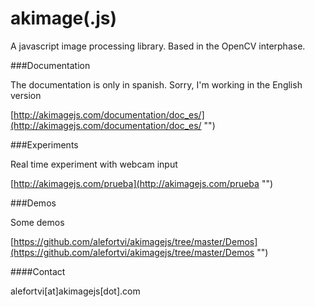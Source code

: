 akimage(.js)
============

A javascript image processing library. Based in the OpenCV interphase.

###Documentation

The documentation is only in spanish. Sorry, I'm working in the English version

[http://akimagejs.com/documentation/doc_es/](http://akimagejs.com/documentation/doc_es/ "")

###Experiments

Real time experiment with webcam input

[http://akimagejs.com/prueba](http://akimagejs.com/prueba "")

###Demos

Some demos

[https://github.com/alefortvi/akimagejs/tree/master/Demos](https://github.com/alefortvi/akimagejs/tree/master/Demos "")

####Contact

alefortvi[at]akimagejs[dot].com
